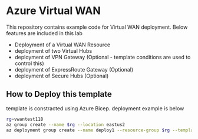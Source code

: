 # Azure Virtual WAN 
This repository contains example code for Virtual WAN deployment. Below features are included in this lab 
* Deployment of a Virtual WAN Resource 
* deployment of two Virtual Hubs 
* deployment of VPN Gateway (Optional - template conditions are used to control this)
* deployment of ExpressRoute Gateway (Optional)
* deployment of Secure Hubs (Optional)


## How to Deploy this template 

template is constracted using Azure Bicep. deployment example is below 
``` bash
rg=vwantest118
az group create --name $rg --location eastus2
az deployment group create --name deploy1 --resource-group $rg --template-file ./main.bicep --parameters prefix=$rg --no-wait 
```

